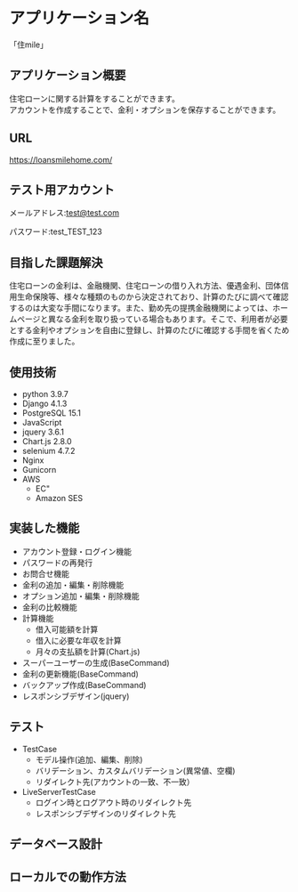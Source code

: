# アプリケーション名
「住mile」 
  
## アプリケーション概要
住宅ローンに関する計算をすることができます。  
アカウントを作成することで、金利・オプションを保存することができます。  
  
## URL
https://loansmilehome.com/
  
## テスト用アカウント
メールアドレス:test@test.com
  
パスワード:test_TEST_123
    
## 目指した課題解決
住宅ローンの金利は、金融機関、住宅ローンの借り入れ方法、優遇金利、団体信用生命保険等、様々な種類のものから決定されており、計算のたびに調べて確認するのは大変な手間になります。また、勤め先の提携金融機関によっては、ホームページと異なる金利を取り扱っている場合もあります。そこで、利用者が必要とする金利やオプションを自由に登録し、計算のたびに確認する手間を省くため作成に至りました。  

## 使用技術
- python 3.9.7
- Django 4.1.3
- PostgreSQL 15.1
- JavaScript
- jquery 3.6.1
- Chart.js 2.8.0
- selenium 4.7.2
- Nginx
- Gunicorn
- AWS
  - EC"
  - Amazon SES
 
## 実装した機能
- アカウント登録・ログイン機能
- パスワードの再発行
- お問合せ機能 
- 金利の追加・編集・削除機能
- オプション追加・編集・削除機能
- 金利の比較機能
- 計算機能
  - 借入可能額を計算
  - 借入に必要な年収を計算
  - 月々の支払額を計算(Chart.js)
- スーパーユーザーの生成(BaseCommand)
- 金利の更新機能(BaseCommand)
- バックアップ作成(BaseCommand)
- レスポンシブデザイン(jquery)

## テスト
- TestCase
  - モデル操作(追加、編集、削除)
  - バリデーション、カスタムバリデーション(異常値、空欄)
  - リダイレクト先(アカウントの一致、不一致）
- LiveServerTestCase
  - ログイン時とログアウト時のリダイレクト先
  - レスポンシブデザインのリダイレクト先


## データベース設計
## ローカルでの動作方法
